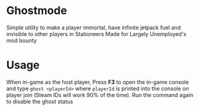 # Ghostmode
Simple utility to make a player immortal, have infinite jetpack fuel and invisible to other players in Stationeers
Made for Largely Unemployed's mod bounty

# Usage
When in-game as the host player, Press **F3** to open the in-game console and type `ghost <playerId>` where `playerId` is printed into the console on player join (Steam IDs will work 90% of the time). Run the command again to disable the ghost status

